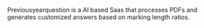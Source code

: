 Previousyearquestion is a AI based Saas that processes PDFs and generates customized answers based on marking length ratios.
